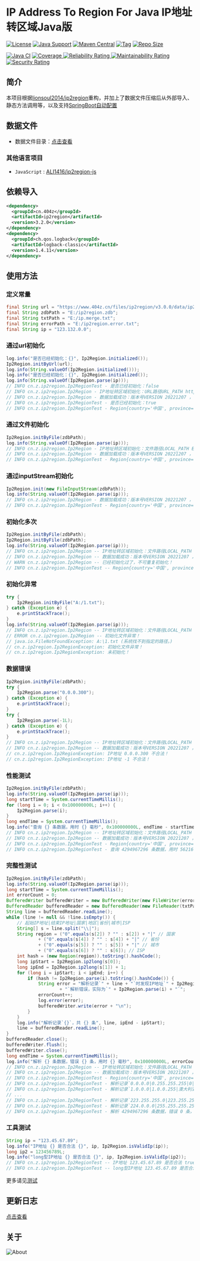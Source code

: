 # IP Address To Region For Java IP地址转区域Java版

[![License](https://img.shields.io/github/license/ALI1416/ip2region?label=License)](https://www.apache.org/licenses/LICENSE-2.0.txt)
[![Java Support](https://img.shields.io/badge/Java-8+-green)](https://openjdk.org/)
[![Maven Central](https://img.shields.io/maven-central/v/cn.404z/ip2region?label=Maven%20Central)](https://mvnrepository.com/artifact/cn.404z/ip2region)
[![Tag](https://img.shields.io/github/v/tag/ALI1416/ip2region?label=Tag)](https://github.com/ALI1416/ip2region/tags)
[![Repo Size](https://img.shields.io/github/repo-size/ALI1416/ip2region?label=Repo%20Size&color=success)](https://github.com/ALI1416/ip2region/archive/refs/heads/master.zip)

[![Java CI](https://github.com/ALI1416/ip2region/actions/workflows/ci.yml/badge.svg)](https://github.com/ALI1416/ip2region/actions/workflows/ci.yml)
[![Coverage](https://sonarcloud.io/api/project_badges/measure?project=ALI1416_ip2region&metric=coverage)
![Reliability Rating](https://sonarcloud.io/api/project_badges/measure?project=ALI1416_ip2region&metric=reliability_rating)
![Maintainability Rating](https://sonarcloud.io/api/project_badges/measure?project=ALI1416_ip2region&metric=sqale_rating)
![Security Rating](https://sonarcloud.io/api/project_badges/measure?project=ALI1416_ip2region&metric=security_rating)](https://sonarcloud.io/summary/new_code?id=ALI1416_ip2region)

## 简介

本项目根据[lionsoul2014/ip2region](https://github.com/lionsoul2014/ip2region)重构，并加上了数据文件压缩后从外部导入、静态方法调用等，以及支持[SpringBoot自动配置](https://github.com/ALI1416/ip2region-spring-boot-autoconfigure)

## 数据文件

- 数据文件目录：[点击查看](./data)

### 其他语言项目

- `JavaScript` : [ALI1416/ip2region-js](https://github.com/ALI1416/ip2region-js)

## 依赖导入

```xml
<dependency>
  <groupId>cn.404z</groupId>
  <artifactId>ip2region</artifactId>
  <version>3.2.0</version>
</dependency>
<dependency>
  <groupId>ch.qos.logback</groupId>
  <artifactId>logback-classic</artifactId>
  <version>1.4.11</version>
</dependency>
```

## 使用方法

### 定义常量

```java
final String url = "https://www.404z.cn/files/ip2region/v3.0.0/data/ip2region.zdb";
final String zdbPath = "E:/ip2region.zdb";
final String txtPath = "E:/ip.merge.txt";
final String errorPath = "E:/ip2region.error.txt";
final String ip = "123.132.0.0";
```

### 通过url初始化

```java
log.info("是否已经初始化：{}", Ip2Region.initialized());
Ip2Region.initByUrl(url);
log.info(String.valueOf(Ip2Region.initialized()));
log.info("是否已经初始化：{}", Ip2Region.initialized());
log.info(String.valueOf(Ip2Region.parse(ip)));
// INFO cn.z.ip2region.Ip2RegionTest - 是否已经初始化：false
// INFO cn.z.ip2region.Ip2Region - IP地址转区域初始化：URL路径URL_PATH https://www.404z.cn/files/ip2region/v3.0.0/data/ip2region.zdb
// INFO cn.z.ip2region.Ip2Region - 数据加载成功：版本号VERSION 20221207 ，校验码CRC32 68EDD841
// INFO cn.z.ip2region.Ip2RegionTest - 是否已经初始化：true
// INFO cn.z.ip2region.Ip2RegionTest - Region{country='中国', province='山东省', city='济宁市', isp='联通'}
```

### 通过文件初始化

```java
Ip2Region.initByFile(zdbPath);
log.info(String.valueOf(Ip2Region.parse(ip)));
// INFO cn.z.ip2region.Ip2Region - IP地址转区域初始化：文件路径LOCAL_PATH E:/ip2region.zdb
// INFO cn.z.ip2region.Ip2Region - 数据加载成功：版本号VERSION 20221207 ，校验码CRC32 68EDD841
// INFO cn.z.ip2region.Ip2RegionTest - Region{country='中国', province='山东省', city='济宁市', isp='联通'}
```

### 通过inputStream初始化

```java
Ip2Region.init(new FileInputStream(zdbPath));
log.info(String.valueOf(Ip2Region.parse(ip)));
// INFO cn.z.ip2region.Ip2Region - 数据加载成功：版本号VERSION 20221207 ，校验码CRC32 68EDD841
// INFO cn.z.ip2region.Ip2RegionTest - Region{country='中国', province='山东省', city='济宁市', isp='联通'}
```

### 初始化多次

```java
Ip2Region.initByFile(zdbPath);
Ip2Region.initByFile(zdbPath);
log.info(String.valueOf(Ip2Region.parse(ip)));
// INFO cn.z.ip2region.Ip2Region -- IP地址转区域初始化：文件路径LOCAL_PATH E:/ip2region.zdb
// INFO cn.z.ip2region.Ip2Region -- 数据加载成功：版本号VERSION 20221207 ，校验码CRC32 68EDD841
// WARN cn.z.ip2region.Ip2Region -- 已经初始化过了，不可重复初始化！
// INFO cn.z.ip2region.Ip2RegionTest -- Region{country='中国', province='山东省', city='济宁市', isp='联通'}
```

### 初始化异常

```java
try {
    Ip2Region.initByFile("A:/1.txt");
} catch (Exception e) {
    e.printStackTrace();
}
log.info(String.valueOf(Ip2Region.parse(ip)));
// INFO cn.z.ip2region.Ip2Region -- IP地址转区域初始化：文件路径LOCAL_PATH A:/1.txt
// ERROR cn.z.ip2region.Ip2Region -- 初始化文件异常！
// java.io.FileNotFoundException: A:\1.txt (系统找不到指定的路径。)
// cn.z.ip2region.Ip2RegionException: 初始化文件异常！
// cn.z.ip2region.Ip2RegionException: 未初始化！
```

### 数据错误

```java
Ip2Region.initByFile(zdbPath);
try {
    Ip2Region.parse("0.0.0.300");
} catch (Exception e) {
    e.printStackTrace();
}
try {
    Ip2Region.parse(-1L);
} catch (Exception e) {
    e.printStackTrace();
}
// INFO cn.z.ip2region.Ip2Region -- IP地址转区域初始化：文件路径LOCAL_PATH E:/ip2region.zdb
// INFO cn.z.ip2region.Ip2Region -- 数据加载成功：版本号VERSION 20221207 ，校验码CRC32 68EDD841
// cn.z.ip2region.Ip2RegionException: IP地址 0.0.0.300 不合法！
// cn.z.ip2region.Ip2RegionException: IP地址 -1 不合法！
```

### 性能测试

```java
Ip2Region.initByFile(zdbPath);
log.info(String.valueOf(Ip2Region.parse(ip)));
long startTime = System.currentTimeMillis();
for (long i = 0; i < 0x100000000L; i++) {
    Ip2Region.parse(i);
}
long endTime = System.currentTimeMillis();
log.info("查询 {} 条数据，用时 {} 毫秒", 0x100000000L, endTime - startTime);
// INFO cn.z.ip2region.Ip2Region -- IP地址转区域初始化：文件路径LOCAL_PATH E:/ip2region.zdb
// INFO cn.z.ip2region.Ip2Region -- 数据加载成功：版本号VERSION 20221207 ，校验码CRC32 68EDD841
// INFO cn.z.ip2region.Ip2RegionTest - Region{country='中国', province='山东省', city='济宁市', isp='联通'}
// INFO cn.z.ip2region.Ip2RegionTest - 查询 4294967296 条数据，用时 562161 毫秒
```

### 完整性测试

```java
Ip2Region.initByFile(zdbPath);
log.info(String.valueOf(Ip2Region.parse(ip)));
long startTime = System.currentTimeMillis();
int errorCount = 0;
BufferedWriter bufferedWriter = new BufferedWriter(new FileWriter(errorPath));
BufferedReader bufferedReader = new BufferedReader(new FileReader(txtPath));
String line = bufferedReader.readLine();
while (line != null && !line.isEmpty()) {
    // 起始IP地址|结束IP地址|国家|地区|省份|城市|ISP
    String[] s = line.split("\\|");
    String region = ("0".equals(s[2]) ? "" : s[2]) + "|" // 国家
            + ("0".equals(s[4]) ? "" : s[4]) + "|" // 省份
            + ("0".equals(s[5]) ? "" : s[5]) + "|" // 城市
            + ("0".equals(s[6]) ? "" : s[6]); // ISP
    int hash = (new Region(region)).toString().hashCode();
    long ipStart = Ip2Region.ip2long(s[0]);
    long ipEnd = Ip2Region.ip2long(s[1]) + 1;
    for (long i = ipStart; i < ipEnd; i++) {
        if (hash != Ip2Region.parse(i).toString().hashCode()) {
            String error = "解析记录`" + line + "`时发现IP地址`" + Ip2Region.long2ip(i) //
                    + "`解析错误，实际为`" + Ip2Region.parse(i) + "`";
            errorCount++;
            log.error(error);
            bufferedWriter.write(error + "\n");
        }
    }
    log.info("解析记录`{}`，共 {} 条", line, ipEnd - ipStart);
    line = bufferedReader.readLine();
}
bufferedReader.close();
bufferedWriter.flush();
bufferedWriter.close();
long endTime = System.currentTimeMillis();
log.info("解析 {} 条数据，错误 {} 条，用时 {} 毫秒", 0x100000000L, errorCount, endTime - startTime);
// INFO cn.z.ip2region.Ip2Region -- IP地址转区域初始化：文件路径LOCAL_PATH E:/ip2region.zdb
// INFO cn.z.ip2region.Ip2Region -- 数据加载成功：版本号VERSION 20221207 ，校验码CRC32 68EDD841
// INFO cn.z.ip2region.Ip2RegionTest - Region{country='中国', province='山东省', city='济宁市', isp='联通'}
// INFO cn.z.ip2region.Ip2RegionTest - 解析记录`0.0.0.0|0.255.255.255|0|0|0|内网IP|内网IP`，共 16777216 条
// INFO cn.z.ip2region.Ip2RegionTest - 解析记录`1.0.0.0|1.0.0.255|澳大利亚|0|0|0|0`，共 256 条
// ...
// INFO cn.z.ip2region.Ip2RegionTest - 解析记录`223.255.255.0|223.255.255.255|澳大利亚|0|0|0|0`，共 256 条
// INFO cn.z.ip2region.Ip2RegionTest - 解析记录`224.0.0.0|255.255.255.255|0|0|0|内网IP|内网IP`，共 536870912 条
// INFO cn.z.ip2region.Ip2RegionTest - 解析 4294967296 条数据，错误 0 条，用时 869132 毫秒
```

### 工具测试

```java
String ip = "123.45.67.89";
log.info("IP地址 {} 是否合法 {}", ip, Ip2Region.isValidIp(ip));
long ip2 = 123456789L;
log.info("long型IP地址 {} 是否合法 {}", ip, Ip2Region.isValidIp(ip2));
// INFO cn.z.ip2region.Ip2RegionTest -- IP地址 123.45.67.89 是否合法 true
// INFO cn.z.ip2region.Ip2RegionTest -- long型IP地址 123.45.67.89 是否合法 true
```

更多请见[测试](./src/test)

## 更新日志

[点击查看](./CHANGELOG.md)

## 关于

<picture>
  <source media="(prefers-color-scheme: dark)" srcset="https://www.404z.cn/images/about.dark.svg">
  <img alt="About" src="https://www.404z.cn/images/about.light.svg">
</picture>
